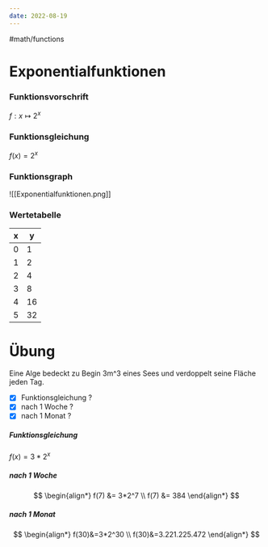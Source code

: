 ```yaml
---
date: 2022-08-19
---
```

#math/functions 
# Exponentialfunktionen
### Funktionsvorschrift
$f: x \mapsto 2^x$
### Funktionsgleichung
$f(x) = 2^x$
### Funktionsgraph
![[Exponentialfunktionen.png]]
### Wertetabelle
| x   | y   |
| --- | --- |
| 0   | 1   |
| 1   | 2   |
| 2   | 4   |
| 3   | 8   |
| 4   | 16  |
| 5   | 32  |


# Übung
Eine Alge bedeckt zu Begin 3m^3 eines Sees und verdoppelt seine Fläche jeden Tag. 
- [x] Funktionsgleichung ?
- [x] nach 1 Woche ?
- [x] nach 1 Monat ? 

##### Funktionsgleichung
$f(x) = 3 * 2^x$

##### nach 1 Woche
$$
\begin{align*}
	f(7) &= 3*2^7 \\
	f(7) &= 384
\end{align*}
$$
##### nach 1 Monat
$$
\begin{align*}
	f(30)&=3*2^30 \\
	f(30)&=3.221.225.472
\end{align*}
$$
